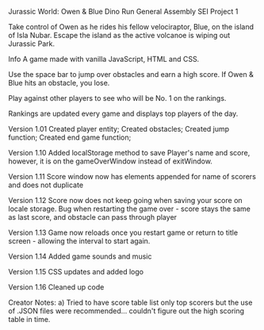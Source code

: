 Jurassic World: Owen & Blue Dino Run
General Assembly SEI Project 1

Take control of Owen as he rides his fellow velociraptor, Blue, on the island of Isla Nubar. Escape the island as the active volcanoe is wiping out Jurassic Park.

Info
A game made with vanilla JavaScript, HTML and CSS.

Use the space bar to jump over obstacles and earn a high score. If Owen & Blue hits an obstacle, you lose.

Play against other players to see who will be No. 1 on the rankings.

Rankings are updated every game and displays top players of the day.


Version 1.01
Created player entity; Created obstacles; Created jump function; Created end game function;

Version 1.10
Added localStorage method to save Player's name and score, however, it is on the gameOverWindow instead of exitWindow.

Version 1.11
Score window now has elements appended for name of scorers and does not duplicate

Version 1.12
Score now does not keep going when saving your score on locale storage. Bug when restarting the game over - score stays the same as last score, and obstacle can pass through player

Version 1.13
Game now reloads once you restart game or return to title screen - allowing the interval to start again. 

Version 1.14
Added game sounds and music

Version 1.15
CSS updates and added logo

Version 1.16
Cleaned up code

Creator Notes: 
a) Tried to have score table list only top scorers but the use of .JSON files were recommended... couldn't figure out the high scoring table in time.